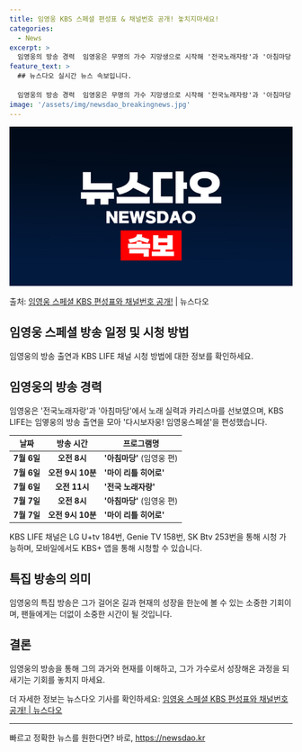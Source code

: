 ```yaml
---
title: 임영웅 KBS 스페셜 편성표 & 채널번호 공개! 놓치지마세요!
categories:
  - News
excerpt: >
  임영웅의 방송 경력  임영웅은 무명의 가수 지망생으로 시작해 '전국노래자랑'과 '아침마당'에서 그의 노래 실…
feature_text: >
  ## 뉴스다오 실시간 뉴스 속보입니다.

  임영웅의 방송 경력  임영웅은 무명의 가수 지망생으로 시작해 '전국노래자랑'과 '아침마당'에서 그의 노래 실…
image: '/assets/img/newsdao_breakingnews.jpg'
---
```


![뉴스다오 속보](/assets/img/newsdao_breakingnews.jpg)

<p>출처: <a href="https://newsdao.kr/4650" rel="dofollow">임영웅 스페셜 KBS 편성표와 채널번호 공개!</a> | 뉴스다오</p>

<h2 data-ke-size="size26">임영웅 스페셜 방송 일정 및 시청 방법</h2>
<p data-ke-size="size16">임영웅의 방송 출연과 KBS LIFE 채널 시청 방법에 대한 정보를 확인하세요.</p>

<h2 data-ke-size="size24">임영웅의 방송 경력</h2>
<p data-ke-size="size16">임영웅은 '전국노래자랑'과 '아침마당'에서 노래 실력과 카리스마를 선보였으며, KBS LIFE는 임옇웅의 방송 출연을 모아 '다시보자웅! 임영웅스페셜'을 편성했습니다.</p>

<table>
<thead>
<tr>
<th>날짜</th>
<th>방송 시간</th>
<th>프로그램명</th>
</tr>
</thead>
<tbody>
<tr>
<td style="text-align: center; height: 17px;"><b>7월 6일</b></td>
<td style="text-align: center; height: 17px;"><b>오전 8시</b></td>
<td><b>'아침마당'</b> (임영웅 편)</td>
</tr>
<tr>
<td style="text-align: center; height: 17px;"><b>7월 6일</b></td>
<td style="text-align: center; height: 17px;"><b>오전 9시 10분</b></td>
<td><b>'마이 리틀 히어로'</b></td>
</tr>
<tr>
<td style="text-align: center; height: 17px;"><b>7월 6일</b></td>
<td style="text-align: center; height: 17px;"><b>오전 11시</b></td>
<td><b>'전국 노래자랑'</b></td>
</tr>
<tr>
<td style="text-align: center; height: 17px;"><b>7월 7일</b></td>
<td style="text-align: center; height: 17px;"><b>오전 8시</b></td>
<td><b>'아침마당'</b> (임영웅 편)</td>
</tr>
<tr>
<td style="text-align: center; height: 17px;"><b>7월 7일</b></td>
<td style="text-align: center; height: 17px;"><b>오전 9시 10분</b></td>
<td><b>'마이 리틀 히어로'</b></td>
</tr>
</tbody>
</table>

<p data-ke-size="size16">KBS LIFE 채널은 LG U+tv 184번, Genie TV 158번, SK Btv 253번을 통해 시청 가능하며, 모바일에서도 KBS+ 앱을 통해 시청할 수 있습니다.</p>

<h2 data-ke-size="size24">특집 방송의 의미</h2>
<p data-ke-size="size16">임영웅의 특집 방송은 그가 걸어온 길과 현재의 성장을 한눈에 볼 수 있는 소중한 기회이며, 팬들에게는 더없이 소중한 시간이 될 것입니다.</p>

<h2 data-ke-size="size24">결론</h2>
<p data-ke-size="size16">임영웅의 방송을 통해 그의 과거와 현재를 이해하고, 그가 가수로서 성장해온 과정을 되새기는 기회를 놓치지 마세요.</p>
<p data-ke-size="size16">더 자세한 정보는 뉴스다오 기사를 확인하세요: <a href="https://newsdao.kr/4650">임영웅 스페셜 KBS 편성표와 채널번호 공개! | 뉴스다오</a></p>
<hr> 

빠르고 정확한 뉴스를 원한다면? 바로, <a href="https://newsdao.kr" rel="dofollow">https://newsdao.kr</a>


    
